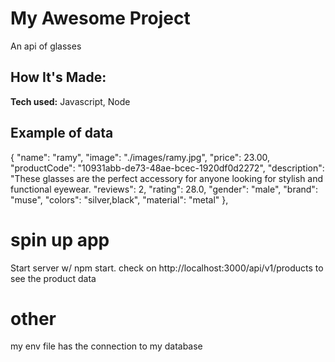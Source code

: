 # My Awesome Project
An api of glasses

## How It's Made:

**Tech used:** Javascript, Node

## Example of data

   {
        "name": "ramy",
        "image": "./images/ramy.jpg",
        "price": 23.00,
        "productCode": "10931abb-de73-48ae-bcec-1920df0d2272",
        "description": "These glasses are the perfect accessory for anyone looking for stylish and functional eyewear.
        "reviews": 2,
        "rating": 28.0,
        "gender": "male",
        "brand": "muse",
        "colors": "silver,black",
        "material": "metal"
    },


# spin up app
Start server w/ npm start. check on http://localhost:3000/api/v1/products to see the product data

# other
my env file has the connection to my database